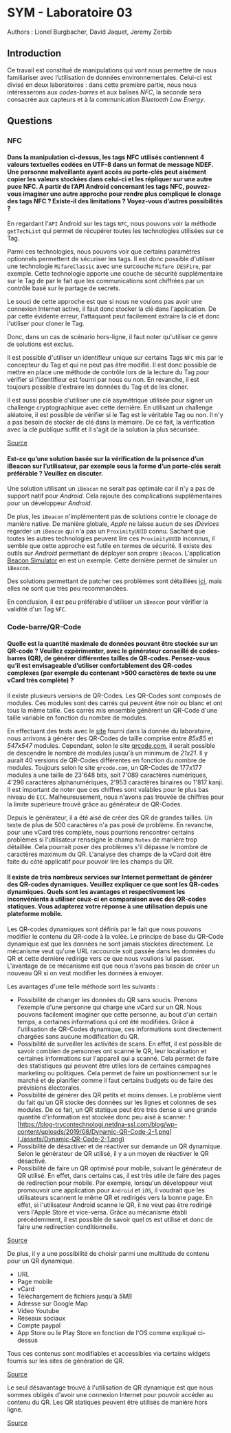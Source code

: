 # SYM - Laboratoire 03

Authors : Lionel Burgbacher, David Jaquet, Jeremy Zerbib

## Introduction

 Ce travail est constitué de manipulations qui vont nous permettre de nous familiariser avec l’utilisation de données environnementales. Celui-ci est divisé en deux laboratoires : dans cette première partie, nous nous intéresserons aux *codes-barres* et aux balises *NFC*, la seconde sera consacrée aux capteurs et à la communication *Bluetooth Low Energy*. 

## Questions

### NFC

#### Dans la manipulation ci-dessus, les tags NFC utilisés contiennent 4 valeurs textuelles codées en UTF-8 dans un format de message NDEF. Une personne malveillante ayant accès au porte-clés peut aisément copier les valeurs stockées dans celui-ci et les répliquer sur une autre puce NFC. A partir de l’API Android concernant les tags NFC, pouvez-vous imaginer une autre approche pour rendre plus compliqué le clonage des tags NFC ? Existe-il des limitations ? Voyez-vous d’autres possibilités ?

En regardant l'`API` Android sur les tags `NFC`, nous pouvons voir la méthode `getTechList` qui permet de récupérer toutes les technologies utilisées sur ce Tag.

Parmi ces technologies, nous pouvons voir que certains paramètres optionnels permettent de sécuriser les tags. Il est donc possible d'utiliser une technologie `MifareClassic` avec une surcouche `Mifare DESFire`, par exemple. Cette technologie apporte une couche de sécurité supplémentaire sur le Tag de par le fait que les communications sont chiffrées par un contrôle basé sur le partage de secrets. 

Le souci de cette approche est que si nous ne voulons pas avoir une connexion Internet active, il faut donc stocker la clé dans l'application. De par cette évidente erreur, l'attaquant peut facilement extraire la clé et donc l'utiliser pour cloner le Tag. 

Donc, dans un cas de scénario hors-ligne, il faut noter qu'utiliser ce genre de solutions est exclus. 

Il est possible d'utiliser un identifieur unique sur certains Tags `NFC` mis par le concepteur du Tag et qui ne peut pas être modifié. Il est donc possible de mettre en place une méthode de contrôle lors de la lecture du Tag pour vérifier si l'identifieur est fourni par nous ou non. En revanche, il est toujours possible d'extraire les données du Tag et de les cloner.

Il est aussi possible d'utiliser une clé asymétrique utilisée pour signer un challenge cryptographique avec cette dernière. En utilisant un challenge aléatoire, il est possible de vérifier si le Tag est le véritable Tag ou non. Il n'y a pas besoin de stocker de clé dans la mémoire. De ce fait, la vérification avec la clé publique suffit et il s'agit de la solution la plus sécurisée. 

[Source](https://stackoverflow.com/questions/22878634/how-to-prevent-nfc-tag-cloning?noredirect=1)

#### Est-ce qu’une solution basée sur la vérification de la présence d’un iBeacon sur l’utilisateur, par exemple sous la forme d’un porte-clés serait préférable ? Veuillez en discuter.

Une solution utilisant un `iBeacon` ne serait pas optimale car il n'y a pas de support natif pour *Android*. Cela rajoute des complications supplémentaires pour un développeur *Android*. 

De plus, les `iBeacon` n'implémentent pas de solutions contre le clonage de manière native. De manière globale, *Apple* ne laisse aucun de ses *iDevices* regarder un `iBeacon` qui n'a pas un `ProximityUUID` connu.  Sachant que toutes les autres technologies peuvent lire ces `ProximityUUID` inconnus, il semble que cette approche est futile en termes de sécurité. Il existe des outils sur *Android* permettant de déployer son propre `iBeacon`.  L'application [Beacon Simulator](https://play.google.com/store/apps/details?id=net.alea.beaconsimulator) en est un exemple. Cette dernière permet de simuler un `iBeacon`.

Des solutions permettant de patcher ces problèmes sont détaillées [ici](https://stackoverflow.com/questions/23383606/how-to-prevent-cloning-in-ibeacons-and-avoid-conflicts-among-beacons), mais elles ne sont que très peu recommandées. 

En conclusion, il est peu préférable d'utiliser un `iBeacon` pour vérifier la validité d'un Tag `NFC`. 

### Code-barre/QR-Code

#### Quelle est la quantité maximale de données pouvant être stockée sur un QR-code ? Veuillez expérimenter, avec le générateur conseillé de codes-barres (QR), de générer différentes tailles de QR-codes. Pensez-vous qu’il est envisageable d’utiliser confortablement des QR-codes complexes (par exemple du contenant >500 caractères de texte ou une vCard très complète) ?

Il existe plusieurs versions de QR-Codes. Les QR-Codes sont composés de modules. Ces modules sont des carrés qui peuvent être noir ou blanc et ont tous la même taille. Ces carrés mis ensemble génèrent un QR-Code d'une taille variable en fonction du nombre de modules.

En effectuant des tests avec le [site](http://generator.code-qr.net/#text) fourni dans la donnée du laboratoire, nous arrivons à générer des QR-Codes de taille comprise entre *85x85* et *547x547* modules. Cependant, selon le site [qrcode.com](https://www.qrcode.com/en/about/version.html), il serait possible de descendre le nombre de modules jusqu'à un minimum de *21x21*. Il y aurait 40 versions de QR-Codes différentes en fonction du nombre de modules. Toujours selon le site `qrcode.com`, un QR-Codes de 177x177 modules a une taille de 23'648 bits, soit 7'089 caractères numériques, 4'296 caractères alphanumériques,  2'953 caractères binaires ou 1'817 kanji. Il est important de noter que ces chiffres sont valables pour le plus bas niveau de `ECC`. Malheureusement, nous n'avons pas trouvée de chiffres pour la limite supérieure trouvé grâce au générateur de QR-Codes.

Depuis le générateur, il a été aisé de créer des QR de grandes tailles. Un texte de plus de 500 caractères n'a pas posé de problème. En revanche, pour une vCard très complète, nous pourrions rencontrer certains problèmes si l'utilisateur renseigne le champ `Notes` de manière trop détaillée. Cela pourrait poser des problèmes s'il dépasse le nombre de caractères maximum du QR.  L'analyse des champs de la vCard doit être faite du côté applicatif pour pouvoir lire les champs du QR.

#### Il existe de très nombreux services sur Internet permettant de générer des QR-codes dynamiques. Veuillez expliquer ce que sont les QR-codes dynamiques. Quels sont les avantages et respectivement les inconvénients à utiliser ceux-ci en comparaison avec des QR-codes statiques. Vous adapterez votre réponse à une utilisation depuis une plateforme mobile.

Les QR-codes dynamiques sont définis par le fait que nous pouvons modifier le contenu du QR-code à la volée. Le principe de base du QR-Code dynamique est que les données ne sont jamais stockées directement. Le mécanisme veut qu'une URL raccourcie soit passée dans les données du QR et cette dernière redirige vers ce que nous voulions lui passer. L'avantage de ce mécanisme est que nous n'avons pas besoin de créer un nouveau QR si on veut modifier les données à envoyer. 

Les avantages d'une telle méthode sont les suivants : 

- Possibilité de changer les données du QR sans soucis. Prenons l'exemple d'une personne qui charge une vCard sur un QR. Nous pouvons facilement imaginer que cette personne, au bout d'un certain temps, a certaines informations qui ont été modifiées. Grâce à l'utilisation de QR-Codes dynamique, ces informations sont directement chargées sans aucune modification du QR.
- Possibilité de surveiller les activités de scans. En effet, il est possible de savoir combien de personnes ont scanné le QR, leur localisation et certaines informations sur l'appareil qui a scanné. Cela permet de faire des statistiques qui peuvent être utiles lors de certaines campagnes marketing ou politiques. Cela permet de faire un positionnement sur le marché et de planifier comme il faut certains budgets ou de faire des prévisions électorales.
- Possibilité de générer des QR petits et moins denses. Le problème vient du fait qu'un QR stocke des données sur les lignes et colonnes de ses modules. De ce fait, un QR statique peut être très dense si une grande quantité d'information est stockée donc peu aisé à scanner. ![https://blog-trycontechnologi.netdna-ssl.com/blog/wp-content/uploads/2019/08/Dynamic-QR-Code-2-1.png](./assets/Dynamic-QR-Code-2-1.png)
- Possibilité de désactiver et de réactiver sur demande un QR dynamique. Selon le générateur de QR utilisé, il y a un moyen de réactiver le QR désactivé.
- Possibilité de faire un QR optimisé pour mobile, suivant le générateur de QR utilisé. En effet, dans certains cas, il est très utile de faire des pages de redirection pour mobile. Par exemple, lorsqu'un développeur veut promouvoir une application pour `Android` et `iOS`, il voudrait que les utilisateurs scannent le même QR et redirigés vers la bonne page.  En effet, si l'utilisateur Android scanne le QR, il ne veut pas être redirigé vers l'Apple Store et vice-versa. Grâce au mécanisme établi précédemment, il est possible de savoir quel `OS` est utilisé et donc de faire une redirection conditionnelle.

[Source](https://scanova.io/blog/blog/2014/03/06/what-is-a-dynamic-qr-code/)

De plus, il y a une possibilité de choisir parmi une multitude de contenu pour un QR dynamique. 

- URL
- Page mobile
- vCard
- Téléchargement de fichiers jusqu'à *5MB*
- Adresse sur Google Map
- Video Youtube
- Réseaux sociaux 
- Compte paypal
- App Store ou le Play Store en fonction de l'OS comme expliqué ci-dessus

Tous ces contenus sont modifiables et accessibles via certains widgets fournis sur les sites de génération de QR.

[Source](https://uqr.me/qr-code-generator/blog/dynamic-qr-codes-vs-static-qr-codes/)

Le seul désavantage trouvé à l'utilisation de QR dynamique est que nous sommes obligés d'avoir une connexion Internet pour pouvoir accéder au contenu du QR. Les QR statiques peuvent être utilisés de manière hors ligne.

[Source](https://uqr.me/qr-code-generator/blog/dynamic-qr-codes-vs-static-qr-codes/)

